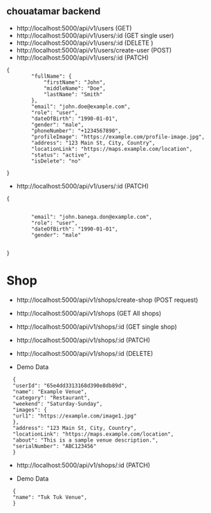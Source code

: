 ## chouatamar backend

- http://localhost:5000/api/v1/users (GET)
- http://localhost:5000/api/v1/users/:id (GET single user)
- http://localhost:5000/api/v1/users/:id (DELETE )
- http://localhost:5000/api/v1/users/create-user (POST)
- http://localhost:5000/api/v1/users/:id (PATCH)

```
{
        "fullName": {
            "firstName": "John",
            "middleName": "Doe",
            "lastName": "Smith"
        },
        "email": "john.doe@example.com",
        "role": "user",
        "dateOfBirth": "1990-01-01",
        "gender": "male",
        "phoneNumber": "+1234567890",
        "profileImage": "https://example.com/profile-image.jpg",
        "address": "123 Main St, City, Country",
        "locationLink": "https://maps.example.com/location",
        "status": "active",
        "isDelete": "no"

}
```

- http://localhost:5000/api/v1/users/:id (PATCH)

```
{


        "email": "john.banega.don@example.com",
        "role": "user",
        "dateOfBirth": "1990-01-01",
        "gender": "male"


}
```

# Shop

- http://localhost:5000/api/v1/shops/create-shop (POST request)
- http://localhost:5000/api/v1/shops (GET All shops)
- http://localhost:5000/api/v1/shops/:id (GET single shop)
- http://localhost:5000/api/v1/shops/:id (PATCH)
- http://localhost:5000/api/v1/shops/:id (DELETE)

- Demo Data

```
  {
  "userId": "65e4dd3313168d390e8db89d",
  "name": "Example Venue",
  "category": "Restaurant",
  "weekend": "Saturday-Sunday",
  "images": {
  "url1": "https://example.com/image1.jpg"
  },
  "address": "123 Main St, City, Country",
  "locationLink": "https://maps.example.com/location",
  "about": "This is a sample venue description.",
  "serialNumber": "ABC123456"
  }
```

- http://localhost:5000/api/v1/shops/:id (PATCH)

- Demo Data

```
  {
  "name": "Tuk Tuk Venue",
  }
```
